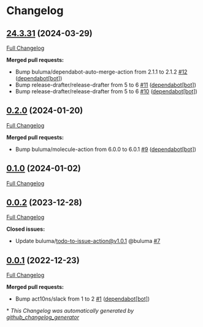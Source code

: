 # Changelog

## [24.3.31](https://github.com/buluma/ansible-role-squid/tree/24.3.31) (2024-03-29)

[Full Changelog](https://github.com/buluma/ansible-role-squid/compare/0.2.0...24.3.31)

**Merged pull requests:**

- Bump buluma/dependabot-auto-merge-action from 2.1.1 to 2.1.2 [\#12](https://github.com/buluma/ansible-role-squid/pull/12) ([dependabot[bot]](https://github.com/apps/dependabot))
- Bump release-drafter/release-drafter from 5 to 6 [\#11](https://github.com/buluma/ansible-role-squid/pull/11) ([dependabot[bot]](https://github.com/apps/dependabot))
- Bump release-drafter/release-drafter from 5 to 6 [\#10](https://github.com/buluma/ansible-role-squid/pull/10) ([dependabot[bot]](https://github.com/apps/dependabot))

## [0.2.0](https://github.com/buluma/ansible-role-squid/tree/0.2.0) (2024-01-20)

[Full Changelog](https://github.com/buluma/ansible-role-squid/compare/0.1.0...0.2.0)

**Merged pull requests:**

- Bump buluma/molecule-action from 6.0.0 to 6.0.1 [\#9](https://github.com/buluma/ansible-role-squid/pull/9) ([dependabot[bot]](https://github.com/apps/dependabot))

## [0.1.0](https://github.com/buluma/ansible-role-squid/tree/0.1.0) (2024-01-02)

[Full Changelog](https://github.com/buluma/ansible-role-squid/compare/0.0.2...0.1.0)

## [0.0.2](https://github.com/buluma/ansible-role-squid/tree/0.0.2) (2023-12-28)

[Full Changelog](https://github.com/buluma/ansible-role-squid/compare/0.0.1...0.0.2)

**Closed issues:**

- Update buluma/todo-to-issue-action@v1.0.1 @buluma [\#7](https://github.com/buluma/ansible-role-squid/issues/7)

## [0.0.1](https://github.com/buluma/ansible-role-squid/tree/0.0.1) (2022-12-23)

[Full Changelog](https://github.com/buluma/ansible-role-squid/compare/ce1d011125111d7d439beb8e1a18cd1dfd28ed36...0.0.1)

**Merged pull requests:**

- Bump act10ns/slack from 1 to 2 [\#1](https://github.com/buluma/ansible-role-squid/pull/1) ([dependabot[bot]](https://github.com/apps/dependabot))



\* *This Changelog was automatically generated by [github_changelog_generator](https://github.com/github-changelog-generator/github-changelog-generator)*
